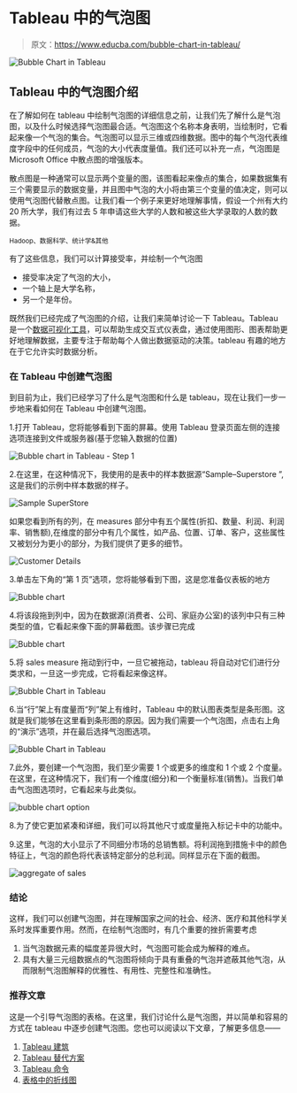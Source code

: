 # Tableau 中的气泡图

> 原文：<https://www.educba.com/bubble-chart-in-tableau/>

![Bubble Chart in Tableau](img/6293ea8fd7b3545e85f6854bd01ccba6.png)



## Tableau 中的气泡图介绍

在了解如何在 tableau 中绘制气泡图的详细信息之前，让我们先了解什么是气泡图，以及什么时候选择气泡图最合适。气泡图这个名称本身表明，当绘制时，它看起来像一个气泡的集合。气泡图可以显示三维或四维数据。图中的每个气泡代表维度字段中的任何成员，气泡的大小代表度量值。我们还可以补充一点，气泡图是 Microsoft Office 中散点图的增强版本。

散点图是一种通常可以显示两个变量的图，该图看起来像点的集合，如果数据集有三个需要显示的数据变量，并且图中气泡的大小将由第三个变量的值决定，则可以使用气泡图代替散点图。让我们看一个例子来更好地理解事情，假设一个州有大约 20 所大学，我们有过去 5 年申请这些大学的人数和被这些大学录取的人数的数据。

<small>Hadoop、数据科学、统计学&其他</small>

有了这些信息，我们可以计算接受率，并绘制一个气泡图

*   接受率决定了气泡的大小，
*   一个轴上是大学名称，
*   另一个是年份。

既然我们已经完成了气泡图的介绍，让我们来简单讨论一下 Tableau。Tableau 是一个[数据可视化工具](https://www.educba.com/best-data-visualization-tools/)，可以帮助生成交互式仪表盘，通过使用图形、图表帮助更好地理解数据，主要专注于帮助每个人做出数据驱动的决策。tableau 有趣的地方在于它允许实时数据分析。

### 在 Tableau 中创建气泡图

到目前为止，我们已经学习了什么是气泡图和什么是 tableau，现在让我们一步一步地来看如何在 Tableau 中创建气泡图。

1.打开 Tableau，您将能够看到下面的屏幕。使用 Tableau 登录页面左侧的连接选项连接到文件或服务器(基于您输入数据的位置)

![Bubble chart in Tableau - Step 1](img/777ecd7a4371054ebfbc50bd18861a36.png)



2.在这里，在这种情况下，我使用的是表中的样本数据源“Sample–Superstore ”,这是我们的示例中样本数据的样子。

![Sample SuperStore](img/8b9bb7b4f1d4ab24e0cc1e170487472f.png)



如果您看到所有的列，在 measures 部分中有五个属性(折扣、数量、利润、利润率、销售额),在维度的部分中有几个属性，如产品、位置、订单、客户，这些属性又被划分为更小的部分，为我们提供了更多的细节。

![Customer Details](img/0d64515adc921182011c5ab80e12f544.png)



3.单击左下角的“第 1 页”选项，您将能够看到下图，这是您准备仪表板的地方

![Bubble chart ](img/518044d4d056290386731b263517222a.png)



4.将该段拖到列中，因为在数据源(消费者、公司、家庭办公室)的该列中只有三种类型的值，它看起来像下面的屏幕截图。该步骤已完成

![Bubble chart ](img/058a19757c41959a16d878663ad02972.png)



5.将 sales measure 拖动到行中，一旦它被拖动，tableau 将自动对它们进行分类求和，一旦这一步完成，它将看起来像这样。

![Bubble Chart in Tableau](img/2278a62e2150b5f2dad7f2574032f834.png)



6.当“行”架上有度量而“列”架上有维时，Tableau 中的默认图表类型是条形图。这就是我们能够在这里看到条形图的原因。因为我们需要一个气泡图，点击右上角的“演示”选项，并在最后选择气泡图选项。

![Bubble Chart in Tableau](img/456b72dd926ae7e221c2dbaa8b67bbff.png)



7.此外，要创建一个气泡图，我们至少需要 1 个或更多的维度和 1 个或 2 个度量。在这里，在这种情况下，我们有一个维度(细分)和一个衡量标准(销售)。当我们单击气泡图选项时，它看起来与此类似。

![bubble chart option](img/49345eeff038cb80dbb5b6568913f7f9.png)



8.为了使它更加紧凑和详细，我们可以将其他尺寸或度量拖入标记卡中的功能中。

9.这里，气泡的大小显示了不同细分市场的总销售额。将利润拖到措施卡中的颜色特征上，气泡的颜色将代表该特定部分的总利润。同样显示在下面的截图。

![aggregate of sales](img/5e2d86d5d4536568684421190b912d42.png)



### 结论

这样，我们可以创建气泡图，并在理解国家之间的社会、经济、医疗和其他科学关系时发挥重要作用。然而，在绘制气泡图时，有几个重要的挫折需要考虑

1.  当气泡数据元素的幅度差异很大时，气泡图可能会成为解释的难点。
2.  具有大量三元组数据点的气泡图将倾向于具有重叠的气泡并遮蔽其他气泡，从而限制气泡图解释的优雅性、有用性、完整性和准确性。

### 推荐文章

这是一个引导气泡图的表格。在这里，我们讨论什么是气泡图，并以简单和容易的方式在 tableau 中逐步创建气泡图。您也可以阅读以下文章，了解更多信息——

1.  [Tableau 建筑](https://www.educba.com/tableau-architecture/)
2.  [Tableau 替代方案](https://www.educba.com/tableau-alternatives/)
3.  [Tableau 命令](https://www.educba.com/tableau-commands/)
4.  [表格中的折线图](https://www.educba.com/line-chart-in-tableau/)





